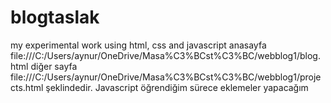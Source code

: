 # blogtaslak
my experimental work using html, css and javascript
anasayfa 
file:///C:/Users/aynur/OneDrive/Masa%C3%BCst%C3%BC/webblog1/blog.html
diğer sayfa
file:///C:/Users/aynur/OneDrive/Masa%C3%BCst%C3%BC/webblog1/projects.html
şeklindedir.
Javascript öğrendiğim sürece eklemeler yapacağım
